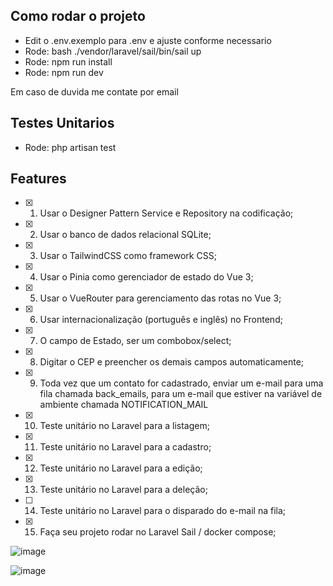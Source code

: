 ## Como rodar o projeto

-   Edit o .env.exemplo para .env e ajuste conforme necessario
-   Rode: bash ./vendor/laravel/sail/bin/sail up
-   Rode: npm run install
-   Rode: npm run dev

Em caso de duvida me contate por email

## Testes Unitarios

-   Rode: php artisan test

## Features

- [x] 1. Usar o Designer Pattern Service e Repository na codificação;
- [x] 2. Usar o banco de dados relacional SQLite;
- [x] 3. Usar o TailwindCSS como framework CSS;
- [x] 4. Usar o Pinia como gerenciador de estado do Vue 3;
- [x] 5. Usar o VueRouter para gerenciamento das rotas no Vue 3;
- [x] 6. Usar internacionalização (português e inglês) no Frontend;
- [x] 7. O campo de Estado, ser um combobox/select;
- [x] 8. Digitar o CEP e preencher os demais campos automaticamente;
- [x] 9. Toda vez que um contato for cadastrado, enviar um e-mail para uma fila chamada
back_emails, para um e-mail que estiver na variável de ambiente chamada
NOTIFICATION_MAIL
- [x] 10. Teste unitário no Laravel para a listagem;
- [x] 11. Teste unitário no Laravel para a cadastro;
- [x] 12. Teste unitário no Laravel para a edição;
- [x] 13. Teste unitário no Laravel para a deleção;
- [ ] 14. Teste unitário no Laravel para o disparado do e-mail na fila;
- [x] 15. Faça seu projeto rodar no Laravel Sail / docker compose;

![image](https://github.com/felipecastagnarodecarvalho/ShipSmart-Teste/assets/29080604/cadf672f-8412-43dd-ada1-bd29d66cc66f)

![image](https://github.com/felipecastagnarodecarvalho/ShipSmart-Teste/assets/29080604/c84e914a-9e80-4648-9934-511a831b4465)
